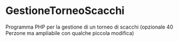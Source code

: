 # GestioneTorneoScacchi
Programma PHP per la gestione di un torneo di scacchi (opzionale 40 Perzone ma ampliabile con qualche piccola modifica)
